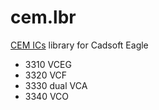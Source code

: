 # cem.lbr
[CEM ICs](http://www.sdiy.info/w/Curtis_Electromusic_Specialties) library for Cadsoft Eagle

* 3310 VCEG
* 3320 VCF
* 3330 dual VCA 
* 3340 VCO

